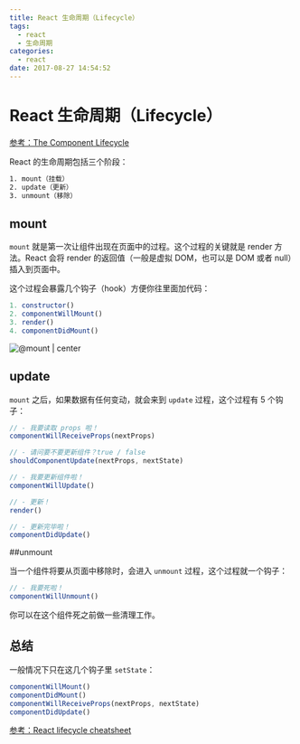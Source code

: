 ```yaml
---
title: React 生命周期（Lifecycle）
tags:
  - react
  - 生命周期
categories:
  - react
date: 2017-08-27 14:54:52
---
```

# React 生命周期（Lifecycle）

[参考：The Component Lifecycle](https://facebook.github.io/react/docs/react-component.html#the-component-lifecycle)

React 的生命周期包括三个阶段：
```bash
1. mount（挂载）
2. update（更新）
3. unmount（移除）
```

## mount

`mount` 就是第一次让组件出现在页面中的过程。这个过程的关键就是 render 方法。React 会将 render 的返回值（一般是虚拟 DOM，也可以是 DOM 或者 null）插入到页面中。

这个过程会暴露几个钩子（hook）方便你往里面加代码：

```javascript
1. constructor()
2. componentWillMount()
3. render()
4. componentDidMount()
```
![@mount | center](https://ws1.sinaimg.cn/large/889b2f7fgy1fix4zaxn30j21v0110hci.jpg)


## update

`mount` 之后，如果数据有任何变动，就会来到 `update` 过程，这个过程有 5 个钩子：

```javascript
// - 我要读取 props 啦！
componentWillReceiveProps(nextProps)

// - 请问要不要更新组件？true / false
shouldComponentUpdate(nextProps, nextState) 

// - 我要更新组件啦！
componentWillUpdate() 

// - 更新！
render() 

// - 更新完毕啦！
componentDidUpdate() 
```

##unmount

当一个组件将要从页面中移除时，会进入 `unmount` 过程，这个过程就一个钩子：

```javascript
// - 我要死啦！
componentWillUnmount()
```
你可以在这个组件死之前做一些清理工作。

## 总结

一般情况下只在这几个钩子里 `setState`：
```javascript
componentWillMount()
componentDidMount()
componentWillReceiveProps(nextProps, nextState) 
componentDidUpdate()
```

[参考：React lifecycle cheatsheet](https://gist.github.com/bvaughn/923dffb2cd9504ee440791fade8db5f9)







